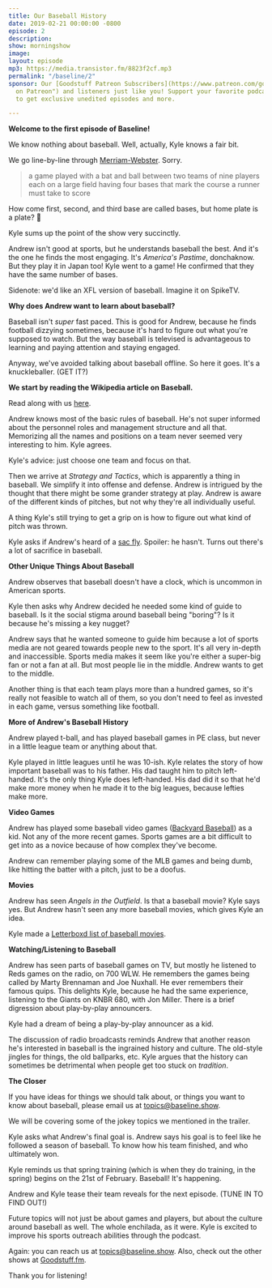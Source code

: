 ```yaml
---
title: Our Baseball History
date: 2019-02-21 00:00:00 -0800
episode: 2
description: 
show: morningshow
image: 
layout: episode
mp3: https://media.transistor.fm/8823f2cf.mp3
permalink: "/baseline/2"
sponsor: Our [Goodstuff Patreon Subscribers](https://www.patreon.com/goodstuff "Goodstuff
  on Patreon") and listeners just like you! Support your favorite podcasts directly
  to get exclusive unedited episodes and more.

---
```

**Welcome to the first episode of Baseline!**

We know nothing about baseball. Well, actually, Kyle knows a fair bit.

We go line-by-line through [Merriam-Webster](https://www.merriam-webster.com/dictionary/baseball). Sorry.

> a game played with a bat and ball between two teams of nine players each on a large field having four bases that mark the course a runner must take to score

How come first, second, and third base are called bases, but home plate is a plate? 🤔

Kyle sums up the point of the show very succinctly.

Andrew isn't good at sports, but he understands baseball the best. And it's the one he finds the most engaging. It's *America's Pastime*, donchaknow. But they play it in Japan too! Kyle went to a game! He confirmed that they have the same number of bases.

Sidenote: we'd like an XFL version of baseball. Imagine it on SpikeTV.

**Why does Andrew want to learn about baseball?**

Baseball isn't *super* fast paced. This is good for Andrew, because he finds football dizzying sometimes, because it's hard to figure out what you're supposed to watch. But the way baseball is televised is advantageous to learning and paying attention and staying engaged.

Anyway, we've avoided talking about baseball offline. So here it goes. It's a knuckleballer. (GET IT?)

**We start by reading the Wikipedia article on Baseball.**

Read along with us [here](https://en.wikipedia.org/wiki/Baseball).

Andrew knows most of the basic rules of baseball. He's not super informed about the personnel roles and management structure and all that. Memorizing all the names and positions on a team never seemed very interesting to him. Kyle agrees.

Kyle's advice: just choose one team and focus on that.

Then we arrive at *Strategy and Tactics*, which is apparently a thing in baseball. We simplify it into offense and defense. Andrew is intrigued by the thought that there might be some grander strategy at play. Andrew is aware of the different kinds of pitches, but not why they're all individually useful.

A thing Kyle's still trying to get a grip on is how to figure out what kind of pitch was thrown.

Kyle asks if Andrew's heard of a [sac fly](https://en.wikipedia.org/wiki/Sacrifice_fly). Spoiler: he hasn't. Turns out there's a lot of sacrifice in baseball.

**Other Unique Things About Baseball**

Andrew observes that baseball doesn't have a clock, which is uncommon in American sports.

Kyle then asks why Andrew decided he needed some kind of guide to baseball. Is it the social stigma around baseball being "boring"? Is it because he's missing a key nugget?

Andrew says that he wanted someone to guide him because a lot of sports media are not geared towards people new to the sport. It's all very in-depth and inaccessible. Sports media makes it seem like you're either a super-big fan or not a fan at all. But most people lie in the middle. Andrew wants to get to the middle.

Another thing is that each team plays more than a hundred games, so it's really not feasible to watch all of them, so you don't need to feel as invested in each game, versus something like football.

**More of Andrew's Baseball History**

Andrew played t-ball, and has played baseball games in PE class, but never in a little league team or anything about that.

Kyle played in little leagues until he was 10-ish. Kyle relates the story of how important baseball was to his father. His dad taught him to pitch left-handed. It's the only thing Kyle does left-handed. His dad did it so that he'd make more money when he made it to the big leagues, because lefties make more.

**Video Games**

Andrew has played some baseball video games ([Backyard Baseball](https://en.wikipedia.org/wiki/Backyard_Baseball)) as a kid. Not any of the more recent games. Sports games are a bit difficult to get into as a novice because of how complex they've become.

Andrew can remember playing some of the MLB games and being dumb, like hitting the batter with a pitch, just to be a doofus.

**Movies**

Andrew has seen *Angels in the Outfield*. Is that a baseball movie? Kyle says yes. But Andrew hasn't seen any more baseball movies, which gives Kyle an idea.

Kyle made a [Letterboxd list of baseball movies](https://letterboxd.com/kyle/list/baseline/).

**Watching/Listening to Baseball**

Andrew has seen parts of baseball games on TV, but mostly he listened to Reds games on the radio, on 700 WLW. He remembers the games being called by Marty Brennaman and Joe Nuxhall. He ever remembers their famous quips. This delights Kyle, because he had the same experience, listening to the Giants on KNBR 680, with Jon Miller. There is a brief digression about play-by-play announcers.

Kyle had a dream of being a play-by-play announcer as a kid.

The discussion of radio broadcasts reminds Andrew that another reason he's interested in baseball is the ingrained history and culture. The old-style jingles for things, the old ballparks, etc. Kyle argues that the history can sometimes be detrimental when people get too stuck on *tradition*.

**The Closer**

If you have ideas for things we should talk about, or things you want to know about baseball, please email us at topics@baseline.show.

We will be covering some of the jokey topics we mentioned in the trailer.

Kyle asks what Andrew's final goal is. Andrew says his goal is to feel like he followed a season of baseball. To know how his team finished, and who ultimately won.

Kyle reminds us that spring training (which is when they do training, in the spring) begins on the 21st of February. Baseball! It's happening.

Andrew and Kyle tease their team reveals for the next episode. (TUNE IN TO FIND OUT!)

Future topics will not just be about games and players, but about the culture around baseball as well. The whole enchilada, as it were. Kyle is excited to improve his sports outreach abilities through the podcast.

Again: you can reach us at topics@baseline.show. Also, check out the other shows at [Goodstuff.fm](https://goodstuff.fm/).

Thank you for listening!
